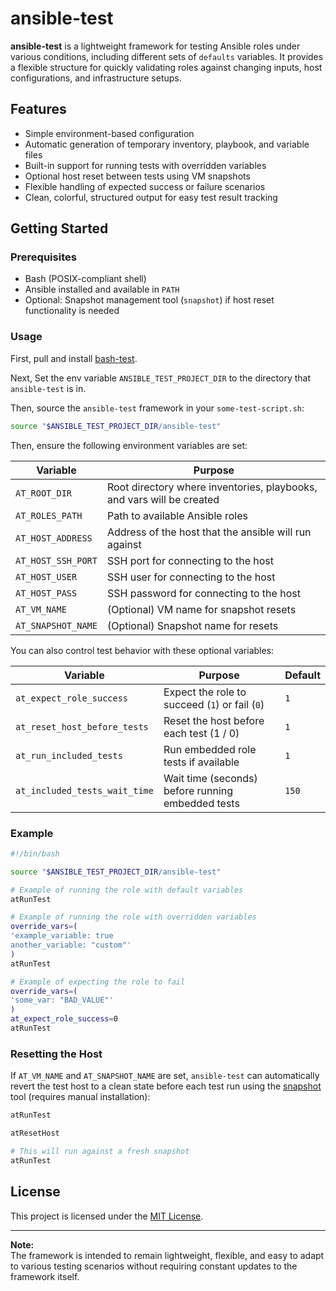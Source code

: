 # ansible-test

**ansible-test** is a lightweight framework for testing Ansible roles under various conditions, including different sets of `defaults` variables. It provides a flexible structure for quickly validating roles against changing inputs, host configurations, and infrastructure setups.

## Features

- Simple environment-based configuration
- Automatic generation of temporary inventory, playbook, and variable files
- Built-in support for running tests with overridden variables
- Optional host reset between tests using VM snapshots
- Flexible handling of expected success or failure scenarios
- Clean, colorful, structured output for easy test result tracking

## Getting Started

### Prerequisites

- Bash (POSIX-compliant shell)
- Ansible installed and available in `PATH`
- Optional: Snapshot management tool (`snapshot`) if host reset functionality is needed

### Usage

First, pull and install [bash-test](https://github.com/coreyMerritt/bash-test).

Next, Set the env variable `ANSIBLE_TEST_PROJECT_DIR` to the directory that `ansible-test` is in.

Then, source the `ansible-test` framework in your `some-test-script.sh`:

```bash
source "$ANSIBLE_TEST_PROJECT_DIR/ansible-test"
```

Then, ensure the following environment variables are set:

| Variable           | Purpose                             |
|--------------------|-------------------------------------|
| `AT_ROOT_DIR`       | Root directory where inventories, playbooks, and vars will be created |
| `AT_ROLES_PATH`     | Path to available Ansible roles |
| `AT_HOST_ADDRESS`   | Address of the host that the ansible will run against |
| `AT_HOST_SSH_PORT`  | SSH port for connecting to the host |
| `AT_HOST_USER`      | SSH user for connecting to the host |
| `AT_HOST_PASS`      | SSH password for connecting to the host |
| `AT_VM_NAME`        | (Optional) VM name for snapshot resets |
| `AT_SNAPSHOT_NAME`  | (Optional) Snapshot name for resets |

You can also control test behavior with these optional variables:

| Variable                      | Purpose                                 | Default |
|--------------------------------|-----------------------------------------|---------|
| `at_expect_role_success`       | Expect the role to succeed (`1`) or fail (`0`) | `1`     |
| `at_reset_host_before_tests`   | Reset the host before each test (1 / 0) | `1`     |
| `at_run_included_tests`        | Run embedded role tests if available    | `1`     |
| `at_included_tests_wait_time`  | Wait time (seconds) before running embedded tests  | `150`   |

### Example

```bash
#!/bin/bash

source "$ANSIBLE_TEST_PROJECT_DIR/ansible-test"

# Example of running the role with default variables
atRunTest

# Example of running the role with overridden variables
override_vars=(
'example_variable: true
another_variable: "custom"'
)
atRunTest

# Example of expecting the role to fail
override_vars=(
'some_var: "BAD_VALUE"'
)
at_expect_role_success=0
atRunTest
```

### Resetting the Host

If `AT_VM_NAME` and `AT_SNAPSHOT_NAME` are set, `ansible-test` can automatically revert the test host to a clean state before each test run using the [snapshot](https://github.com/coreyMerritt/scripts) tool (requires manual installation):

```bash
atRunTest

atResetHost

# This will run against a fresh snapshot
atRunTest
```

## License

This project is licensed under the [MIT License](LICENSE).

---

**Note:**  
The framework is intended to remain lightweight, flexible, and easy to adapt to various testing scenarios without requiring constant updates to the framework itself.


